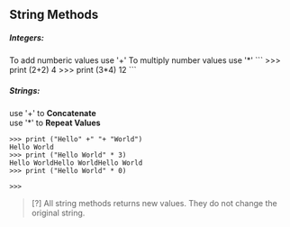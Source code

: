 ## String Methods

<h5>Integers:</h5>
To add numberic values use '+'   
To multiply number values use '*'  
```
>>> print (2+2)
4
>>> print (3*4)
12
```
<h5>Strings:</h5>

use '+' to **Concatenate**  
use '*' to **Repeat Values**  

```
>>> print ("Hello" +" "+ "World")
Hello World
>>> print ("Hello World" * 3)
Hello WorldHello WorldHello World
>>> print ("Hello World" * 0)

>>> 
```
> [?] All string methods returns new values. They do not change the original string.


